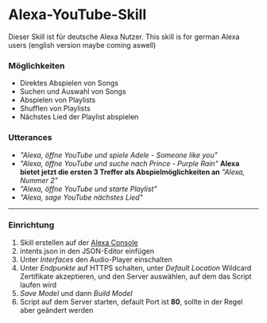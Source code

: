 # Alexa-YouTube-Skill

Dieser Skill ist für deutsche Alexa Nutzer.
This skill is for german Alexa users (english version maybe coming aswell)

### Möglichkeiten

* Direktes Abspielen von Songs
* Suchen und Auswahl von Songs
* Abspielen von Playlists
* Shufflen von Playlists
* Nächstes Lied der Playlist abspielen

### Utterances

* _"Alexa, öffne YouTube und spiele Adele - Someone like you"_
* _"Alexa, öffne YouTube und suche nach Prince - Purple Rain"_ **Alexa bietet jetzt die ersten 3 Treffer als Abspielmöglichkeiten an** _"Alexa, Nummer 2"_
* _"Alexa, öffne YouTube und starte Playlist"_
* _"Alexa, sage YouTube nächstes Lied"_

---

### Einrichtung
1. Skill erstellen auf der [Alexa Console](https://developer.amazon.com/alexa/console/ask)
2. intents.json in den JSON-Editor einfügen
3. Unter *Interfaces* den Audio-Player einschalten
4. Unter *Endpunkte* auf HTTPS schalten, unter *Default Location* Wildcard Zertifikate akzeptieren, und den Server auswählen, auf dem das Script laufen wird
5. *Save Model* und dann *Build Model*
6. Script auf dem Server starten, default Port ist **80**, sollte in der Regel aber geändert werden
